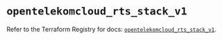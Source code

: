 # `opentelekomcloud_rts_stack_v1`

Refer to the Terraform Registry for docs: [`opentelekomcloud_rts_stack_v1`](https://registry.terraform.io/providers/opentelekomcloud/opentelekomcloud/1.36.30/docs/resources/rts_stack_v1).
